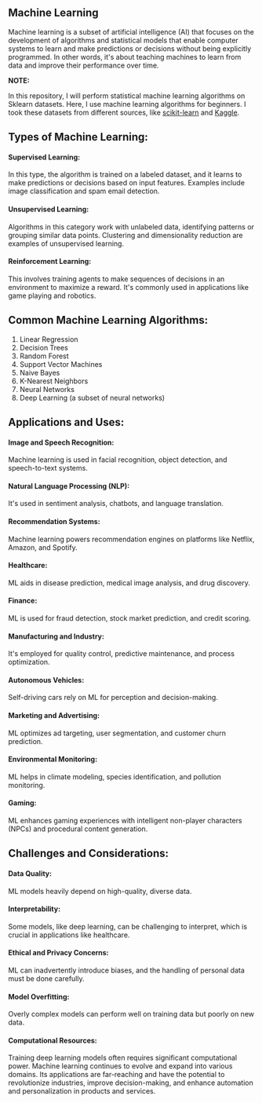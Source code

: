 <h2>Machine Learning</h2>
<p> Machine learning is a subset of artificial intelligence (AI) that focuses on the development of algorithms and statistical models that enable computer systems to learn and make predictions or decisions without being explicitly programmed. In other words, it's about teaching machines to learn from data and improve their performance over time.</p>
<b>NOTE:</b><p>In this repository, I will perform statistical machine learning algorithms on Sklearn datasets.
Here, I use machine learning algorithms for beginners.
I took these datasets from different sources, like <a href="https://scikit-learn.org/stable/">scikit-learn</a> and <a href="https://www.kaggle.com/">Kaggle</a>.</p>
<h2>Types of Machine Learning:</h2>

<h4>Supervised Learning:</h4> In this type, the algorithm is trained on a labeled dataset, and it learns to make predictions or decisions based on input features. Examples include image classification and spam email detection.
<h4>Unsupervised Learning:</h4> Algorithms in this category work with unlabeled data, identifying patterns or grouping similar data points. Clustering and dimensionality reduction are examples of unsupervised learning.
<h4>Reinforcement Learning:</h4> This involves training agents to make sequences of decisions in an environment to maximize a reward. It's commonly used in applications like game playing and robotics.
<h2>Common Machine Learning Algorithms:</h2>
<ol>
  <li>Linear Regression</li>
  <li>Decision Trees</li>
  <li>Random Forest</li>
  <li>Support Vector Machines</li>
  <li>Naive Bayes</li>
  <li>K-Nearest Neighbors</li>
  <li>Neural Networks</li>
  <li>Deep Learning (a subset of neural networks)</li>
</ol>








<h2>Applications and Uses:</h2>

<h4>Image and Speech Recognition:</h4> Machine learning is used in facial recognition, object detection, and speech-to-text systems.
<h4>Natural Language Processing (NLP):</h4> It's used in sentiment analysis, chatbots, and language translation.
<h4>Recommendation Systems:</h4> Machine learning powers recommendation engines on platforms like Netflix, Amazon, and Spotify.
<h4>Healthcare:</h4> ML aids in disease prediction, medical image analysis, and drug discovery.
<h4>Finance:</h4> ML is used for fraud detection, stock market prediction, and credit scoring.
<h4>Manufacturing and Industry:</h4> It's employed for quality control, predictive maintenance, and process optimization.
<h4>Autonomous Vehicles:</h4> Self-driving cars rely on ML for perception and decision-making.
<h4>Marketing and Advertising:</h4> ML optimizes ad targeting, user segmentation, and customer churn prediction.
<h4>Environmental Monitoring:</h4> ML helps in climate modeling, species identification, and pollution monitoring.
<h4>Gaming:</h4> ML enhances gaming experiences with intelligent non-player characters (NPCs) and procedural content generation.
<h2>Challenges and Considerations:</h2>

<h4>Data Quality:</h4> ML models heavily depend on high-quality, diverse data.
<h4>Interpretability:</h4> Some models, like deep learning, can be challenging to interpret, which is crucial in applications like healthcare.
<h4>Ethical and Privacy Concerns:</h4> ML can inadvertently introduce biases, and the handling of personal data must be done carefully.
<h4>Model Overfitting:</h4> Overly complex models can perform well on training data but poorly on new data.
<h4>Computational Resources:</h4> Training deep learning models often requires significant computational power.
Machine learning continues to evolve and expand into various domains. Its applications are far-reaching and have the potential to revolutionize industries, improve decision-making, and enhance automation and personalization in products and services.
